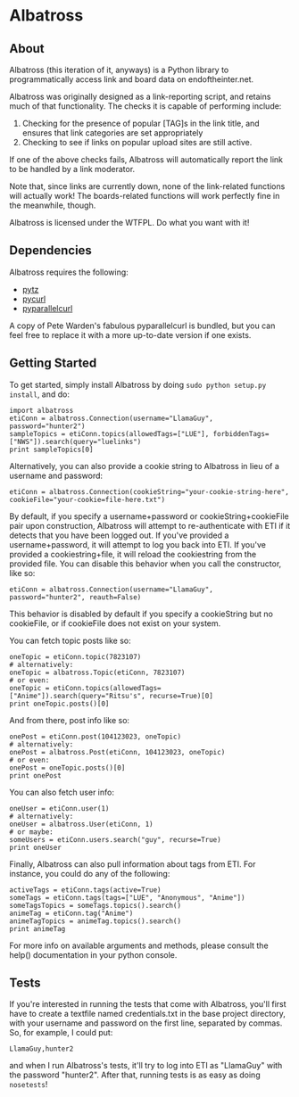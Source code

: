 Albatross
=========

About
-----

Albatross (this iteration of it, anyways) is a Python library to programmatically access link and board data on endoftheinter.net. 

Albatross was originally designed as a link-reporting script, and retains much of that functionality. The checks it is capable of performing include:

1. Checking for the presence of popular [TAG]s in the link title, and ensures that link categories are set appropriately
2. Checking to see if links on popular upload sites are still active.

If one of the above checks fails, Albatross will automatically report the link to be handled by a link moderator. 

Note that, since links are currently down, none of the link-related functions will actually work! The boards-related functions will work perfectly fine in the meanwhile, though.

Albatross is licensed under the WTFPL. Do what you want with it!

Dependencies
------------

Albatross requires the following:

* [pytz](http://pytz.sourceforge.net)
* [pycurl](http://pycurl.sourceforge.net)
* [pyparallelcurl](https://github.com/petewarden/pyparallelcurl)

A copy of Pete Warden's fabulous pyparallelcurl is bundled, but you can feel free to replace it with a more up-to-date version if one exists.

Getting Started
---------------

To get started, simply install Albatross by doing `sudo python setup.py install`, and do:

    import albatross
    etiConn = albatross.Connection(username="LlamaGuy", password="hunter2")
    sampleTopics = etiConn.topics(allowedTags=["LUE"], forbiddenTags=["NWS"]).search(query="luelinks")
    print sampleTopics[0]

Alternatively, you can also provide a cookie string to Albatross in lieu of a username and password:

    etiConn = albatross.Connection(cookieString="your-cookie-string-here", cookieFile="your-cookie=file-here.txt")

By default, if you specify a username+password or cookieString+cookieFile pair upon construction, Albatross will attempt to re-authenticate with ETI if it detects that you have been logged out. If you've provided a username+password, it will attempt to log you back into ETI. If you've provided a cookiestring+file, it will reload the cookiestring from the provided file. You can disable this behavior when you call the constructor, like so:

    etiConn = albatross.Connection(username="LlamaGuy", password="hunter2", reauth=False)

This behavior is disabled by default if you specify a cookieString but no cookieFile, or if cookieFile does not exist on your system.

You can fetch topic posts like so:
    
    oneTopic = etiConn.topic(7823107)
    # alternatively:
    oneTopic = albatross.Topic(etiConn, 7823107)
    # or even:
    oneTopic = etiConn.topics(allowedTags=["Anime"]).search(query="Ritsu's", recurse=True)[0]
    print oneTopic.posts()[0]

And from there, post info like so:

    onePost = etiConn.post(104123023, oneTopic)
    # alternatively:
    onePost = albatross.Post(etiConn, 104123023, oneTopic)
    # or even:
    onePost = oneTopic.posts()[0]
    print onePost

You can also fetch user info:
    
    oneUser = etiConn.user(1)
    # alternatively:
    oneUser = albatross.User(etiConn, 1)
    # or maybe:
    someUsers = etiConn.users.search("guy", recurse=True)
    print oneUser

Finally, Albatross can also pull information about tags from ETI. For instance, you could do any of the following:
    
    activeTags = etiConn.tags(active=True)
    someTags = etiConn.tags(tags=["LUE", "Anonymous", "Anime"])
    someTagsTopics = someTags.topics().search()
    animeTag = etiConn.tag("Anime")
    animeTagTopics = animeTag.topics().search()
    print animeTag

For more info on available arguments and methods, please consult the help() documentation in your python console.

Tests
-----

If you're interested in running the tests that come with Albatross, you'll first have to create a textfile named credentials.txt in the base project directory, with your username and password on the first line, separated by commas. So, for example, I could put:

`LlamaGuy,hunter2`

and when I run Albatross's tests, it'll try to log into ETI as "LlamaGuy" with the password "hunter2". After that, running tests is as easy as doing `nosetests`!